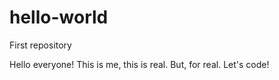 # hello-world
First repository

Hello everyone!
This is me, this is real. But, for real. 
Let's code!

